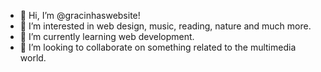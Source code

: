 - 👋 Hi, I’m @gracinhaswebsite!
- 👀 I’m interested in web design, music, reading, nature and much more. <!--- a whole bunch of stuff. --->
- 🌱 I’m currently learning web development.
- 💞️ I’m looking to collaborate on something related to the multimedia world.
<!--- - 📫 How to reach me ... --->

<!---
gracinhaswebsite/gracinhaswebsite is a ✨ special ✨ repository because its `README.md` (this file) appears on your GitHub profile.
You can click the Preview link to take a look at your changes.
--->
